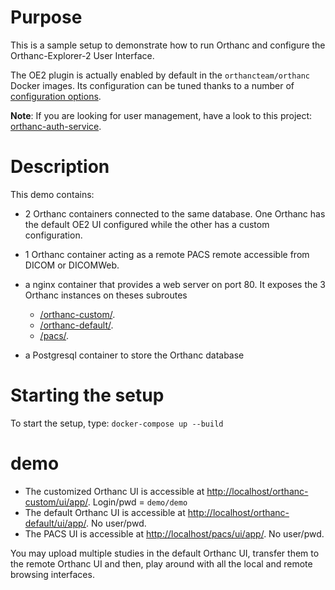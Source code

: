 # Purpose

This is a sample setup to demonstrate how to run Orthanc and configure the Orthanc-Explorer-2 User Interface.

The OE2 plugin is actually enabled by default in the `orthancteam/orthanc` Docker images.  Its configuration can be tuned
thanks to a number of [configuration options](https://github.com/orthanc-server/orthanc-explorer-2/blob/master/Plugin/DefaultConfiguration.json).

**Note**:  If you are looking for user management, have a look to this project: [orthanc-auth-service](https://github.com/orthanc-team/orthanc-auth-service).

# Description

This demo contains:

- 2 Orthanc containers connected to the same database.  One Orthanc has the default OE2 UI configured while the other
  has a custom configuration.
- 1 Orthanc container acting as a remote PACS remote accessible from DICOM or DICOMWeb.

- a nginx container that provides a web server on port 80.  It exposes the 3 Orthanc instances on theses subroutes
  -  [/orthanc-custom/](http://localhost/orthanc-custom/ui/app/).
  -  [/orthanc-default/](http://localhost/orthanc-default/ui/app/).
  -  [/pacs/](http://localhost/pacs/ui/app/).

- a Postgresql container to store the Orthanc database


# Starting the setup

To start the setup, type: `docker-compose up --build`

# demo

- The customized Orthanc UI is accessible at [http://localhost/orthanc-custom/ui/app/](http://localhost/orthanc-custom/ui/app/).  Login/pwd = `demo/demo`
- The default Orthanc UI is accessible at [http://localhost/orthanc-default/ui/app/](http://localhost/orthanc-default/ui/app/).  No user/pwd.
- The PACS UI is accessible at [http://localhost/pacs/ui/app/](http://localhost/pacs/ui/app/).  No user/pwd.

You may upload multiple studies in the default Orthanc UI, transfer them to the remote Orthanc UI and then, play around with all the local and remote
browsing interfaces.
